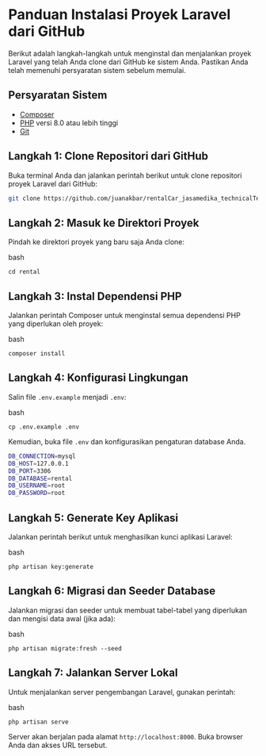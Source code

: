 # Panduan Instalasi Proyek Laravel dari GitHub

Berikut adalah langkah-langkah untuk menginstal dan menjalankan proyek Laravel yang telah Anda clone dari GitHub ke sistem Anda. Pastikan Anda telah memenuhi persyaratan sistem sebelum memulai.

## Persyaratan Sistem

- [Composer](https://getcomposer.org/)
- [PHP](https://www.php.net/) versi 8.0 atau lebih tinggi
- [Git](https://git-scm.com/)

## Langkah 1: Clone Repositori dari GitHub

Buka terminal Anda dan jalankan perintah berikut untuk clone repositori proyek Laravel dari GitHub:

```bash
git clone https://github.com/juanakbar/rentalCar_jasamedika_technicalTest.git /rental
```


## Langkah 2: Masuk ke Direktori Proyek

Pindah ke direktori proyek yang baru saja Anda clone:

bash

`cd rental` 

## Langkah 3: Instal Dependensi PHP

Jalankan perintah Composer untuk menginstal semua dependensi PHP yang diperlukan oleh proyek:

bash

`composer install` 

## Langkah 4: Konfigurasi Lingkungan

Salin file `.env.example` menjadi `.env`:

bash

`cp .env.example .env` 

Kemudian, buka file `.env` dan konfigurasikan pengaturan database Anda.

```bash
DB_CONNECTION=mysql
DB_HOST=127.0.0.1
DB_PORT=3306
DB_DATABASE=rental
DB_USERNAME=root
DB_PASSWORD=root
```

## Langkah 5: Generate Key Aplikasi

Jalankan perintah berikut untuk menghasilkan kunci aplikasi Laravel:

bash

`php artisan key:generate` 

## Langkah 6: Migrasi dan Seeder Database

Jalankan migrasi dan seeder untuk membuat tabel-tabel yang diperlukan dan mengisi data awal (jika ada):

bash

`php artisan migrate:fresh --seed` 

## Langkah 7: Jalankan Server Lokal

Untuk menjalankan server pengembangan Laravel, gunakan perintah:

bash

`php artisan serve` 

Server akan berjalan pada alamat `http://localhost:8000`. Buka browser Anda dan akses URL tersebut.
